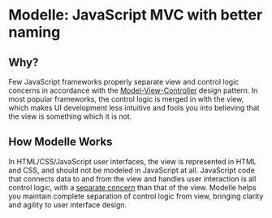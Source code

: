 # Modelle: JavaScript MVC with better naming

## Why?
Few JavaScript frameworks properly separate view and control logic concerns in accordance with the [Model-View-Controller](https://en.wikipedia.org/wiki/Model%E2%80%93view%E2%80%93controller) design pattern. In most popular frameworks, the control logic is merged in with the view, which makes UI development less intuitive and fools you into believing that the view is something which it is not.

## How Modelle Works
In HTML/CSS/JavaScript user interfaces, the view is represented in HTML and CSS, and should not be modeled in JavaScript at all. JavaScript code that connects data to and from the view and handles user interaction is all control logic, with a [separate concern](https://en.wikipedia.org/wiki/Separation_of_concerns) than that of the view. Modelle helps you maintain complete separation of control logic from view, bringing clarity and agility to user interface design.
